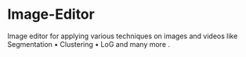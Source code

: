 # Image-Editor
Image editor for applying various techniques on images and videos like Segmentation • Clustering • LoG and many more .
